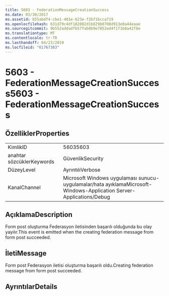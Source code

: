 ```yaml
---
title: 5603 - FederationMessageCreationSuccess
ms.date: 03/30/2017
ms.assetid: b55abdf4-cbe1-401e-b23e-f2bf1bcca719
ms.openlocfilehash: 631d79c4df182082d1b829b0708d913e0a44eaae
ms.sourcegitcommit: 9b552addadfb57fab0b9e7852ed4f1f1b8a42f8e
ms.translationtype: MT
ms.contentlocale: tr-TR
ms.lasthandoff: 04/23/2019
ms.locfileid: "61767383"
---
```

# <a name="5603---federationmessagecreationsuccess"></a><span data-ttu-id="cf6bc-102">5603 - FederationMessageCreationSuccess</span><span class="sxs-lookup"><span data-stu-id="cf6bc-102">5603 - FederationMessageCreationSuccess</span></span>
## <a name="properties"></a><span data-ttu-id="cf6bc-103">Özellikler</span><span class="sxs-lookup"><span data-stu-id="cf6bc-103">Properties</span></span>  
  
|||  
|-|-|  
|<span data-ttu-id="cf6bc-104">Kimlik</span><span class="sxs-lookup"><span data-stu-id="cf6bc-104">ID</span></span>|<span data-ttu-id="cf6bc-105">5603</span><span class="sxs-lookup"><span data-stu-id="cf6bc-105">5603</span></span>|  
|<span data-ttu-id="cf6bc-106">anahtar sözcükler</span><span class="sxs-lookup"><span data-stu-id="cf6bc-106">Keywords</span></span>|<span data-ttu-id="cf6bc-107">Güvenlik</span><span class="sxs-lookup"><span data-stu-id="cf6bc-107">Security</span></span>|  
|<span data-ttu-id="cf6bc-108">Düzey</span><span class="sxs-lookup"><span data-stu-id="cf6bc-108">Level</span></span>|<span data-ttu-id="cf6bc-109">Ayrıntılı</span><span class="sxs-lookup"><span data-stu-id="cf6bc-109">Verbose</span></span>|  
|<span data-ttu-id="cf6bc-110">Kanal</span><span class="sxs-lookup"><span data-stu-id="cf6bc-110">Channel</span></span>|<span data-ttu-id="cf6bc-111">Microsoft Windows uygulaması sunucu-uygulamalar/hata ayıklama</span><span class="sxs-lookup"><span data-stu-id="cf6bc-111">Microsoft-Windows-Application Server-Applications/Debug</span></span>|  
  
## <a name="description"></a><span data-ttu-id="cf6bc-112">Açıklama</span><span class="sxs-lookup"><span data-stu-id="cf6bc-112">Description</span></span>  
 <span data-ttu-id="cf6bc-113">Form post oluşturma Federasyon iletisinden başarılı olduğunda bu olay yayılır.</span><span class="sxs-lookup"><span data-stu-id="cf6bc-113">This event is emitted when the creating federation message from form post succeeded.</span></span>  
  
## <a name="message"></a><span data-ttu-id="cf6bc-114">İleti</span><span class="sxs-lookup"><span data-stu-id="cf6bc-114">Message</span></span>  
 <span data-ttu-id="cf6bc-115">Form post Federasyon iletisi oluşturma başarılı oldu.</span><span class="sxs-lookup"><span data-stu-id="cf6bc-115">Creating federation message from form post succeeded.</span></span>  
  
## <a name="details"></a><span data-ttu-id="cf6bc-116">Ayrıntılar</span><span class="sxs-lookup"><span data-stu-id="cf6bc-116">Details</span></span>
